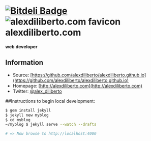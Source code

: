 [![Bitdeli Badge](https://d2weczhvl823v0.cloudfront.net/alexdiliberto/alexdiliberto.com/trend.png)](https://bitdeli.com/free "Bitdeli Badge")
![alexdiliberto.com favicon](/favicon.ico) alexdiliberto.com
=================

**web developer**

## Information

* Source: [https://github.com/alexdiliberto/alexdiliberto.github.io](https://github.com/alexdiliberto/alexdiliberto.github.io)
* Homepage: [http://alexdiliberto.com](http://alexdiliberto.com)
* Twitter: [@alex_diliberto](http://twitter.com/alex_diliberto)

##Instructions to begin local development:

```sh
$ gem install jekyll
$ jekyll new myblog
$ cd myblog
~/myblog $ jekyll serve --watch --drafts

# => Now browse to http://localhost:4000
```
